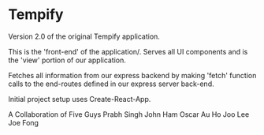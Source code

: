# Tempify

Version 2.0 of the original Tempify application.

This is the 'front-end' of the application/. Serves all UI components and is the 
'view' portion of our application. 

Fetches all information from our express backend by making 'fetch' function calls 
to the end-routes defined in our express server back-end. 

Initial project setup uses Create-React-App.

A Collaboration of Five Guys
Prabh Singh 
John Ham
Oscar Au 
Ho Joo Lee
Joe Fong
